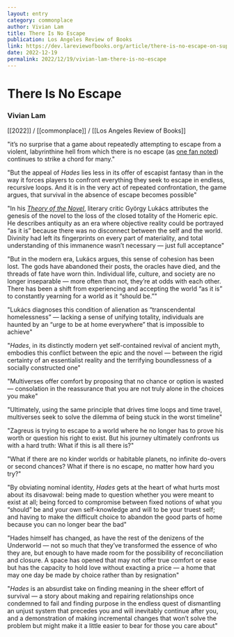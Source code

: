 ```yaml
---
layout: entry
category: commonplace
author: Vivian Lam
title: There Is No Escape
publication: Los Angeles Review of Books
link: https://dev.lareviewofbooks.org/article/there-is-no-escape-on-supergiants-hades/
date: 2022-12-19
permalink: 2022/12/19/vivian-lam-there-is-no-escape
---
```


# There Is No Escape

### Vivian Lam

[[2022]] / [[commonplace]] / [[Los Angeles Review of Books]]

"it’s no surprise that a game about repeatedly attempting to escape from a violent, labyrinthine hell from which there is no escape (as [one fan noted](https://archive.ph/m9JPh)) continues to strike a chord for many."

"But the appeal of *Hades* lies less in its offer of escapist fantasy than in the way it forces players to confront everything they seek to escape in endless, recursive loops. And it is in the very act of repeated confrontation, the game argues, that survival in the absence of escape becomes possible"

"In his [*Theory of the Novel*](https://mitpress.mit.edu/9780262620277/the-theory-of-the-novel/), literary critic György Lukács attributes the genesis of the novel to the loss of the closed totality of the Homeric epic. He describes antiquity as an era where objective reality could be portrayed “as it is” because there was no disconnect between the self and the world. Divinity had left its fingerprints on every part of materiality, and total understanding of this immanence wasn’t necessary — just full acceptance"

"But in the modern era, Lukács argues, this sense of cohesion has been lost. The gods have abandoned their posts, the oracles have died, and the threads of fate have worn thin. Individual life, culture, and society are no longer inseparable — more often than not, they’re at odds with each other. There has been a shift from experiencing and accepting the world “as it is” to constantly yearning for a world as it “should be.”"

"Lukács diagnoses this condition of alienation as “transcendental homelessness” — lacking a sense of unifying totality, individuals are haunted by an “urge to be at home everywhere” that is impossible to achieve"

"*Hades*, in its distinctly modern yet self-contained revival of ancient myth, embodies this conflict between the epic and the novel — between the rigid certainty of an essentialist reality and the terrifying boundlessness of a socially constructed one"

"Multiverses offer comfort by proposing that no chance or option is wasted — consolation in the reassurance that you are not truly alone in the choices you make"

"Ultimately, using the same principle that drives time loops and time travel, multiverses seek to solve the dilemma of being stuck in the worst timeline"

"Zagreus is trying to escape to a world where he no longer has to prove his worth or question his right to exist. But his journey ultimately confronts us with a hard truth: What if this is all there is?"

"What if there are no kinder worlds or habitable planets, no infinite do-overs or second chances? What if there is no escape, no matter how hard you try?"

"By obviating nominal identity, *Hades* gets at the heart of what hurts most about its disavowal: being made to question whether you were meant to exist at all; being forced to compromise between fixed notions of what you “should” be and your own self-knowledge and will to be your truest self; and having to make the difficult choice to abandon the good parts of home because you can no longer bear the bad"

"Hades himself has changed, as have the rest of the denizens of the Underworld — not so much that they’ve transformed the essence of who they are, but enough to have made room for the possibility of reconciliation and closure. A space has opened that may not offer true comfort or ease but has the capacity to hold love without exacting a price — a home that may one day be made by choice rather than by resignation"

"*Hades* is an absurdist take on finding meaning in the sheer effort of survival — a story about making and repairing relationships once condemned to fail and finding purpose in the endless quest of dismantling an unjust system that precedes you and will inevitably continue after you, and a demonstration of making incremental changes that won’t solve the problem but might make it a little easier to bear for those you care about"
